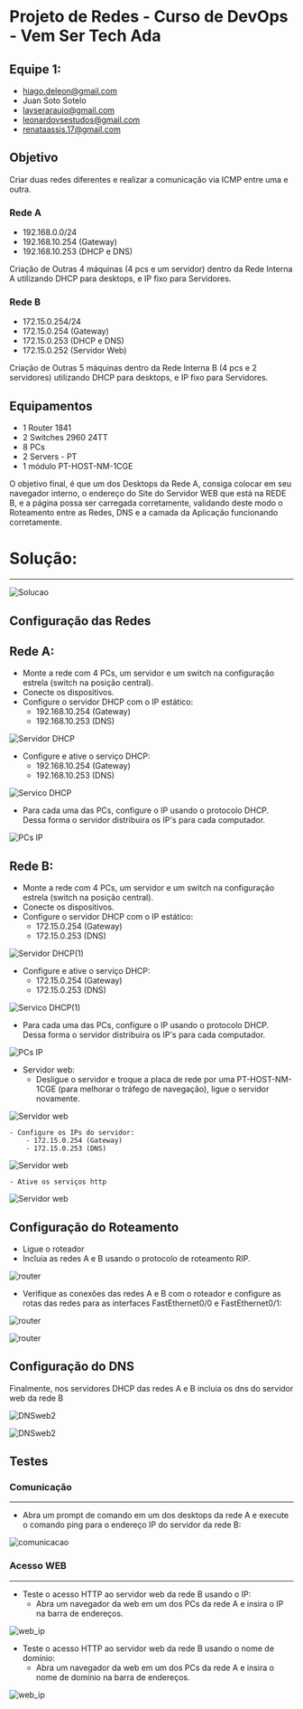 
# Projeto de Redes - Curso de DevOps - Vem Ser Tech Ada

## Equipe 1:

- hiago.deleon@gmail.com
- Juan Soto Sotelo
- layseraraujo@gmail.com
- leonardovsestudos@gmail.com
- renataassis.17@gmail.com

## Objetivo

Criar duas redes diferentes e realizar a comunicação via ICMP entre uma e outra.

### Rede A

- 192.168.0.0/24
- 192.168.10.254 (Gateway)
- 192.168.10.253 (DHCP e DNS)

Criação de Outras 4 máquinas (4 pcs e um servidor) dentro da Rede Interna A utilizando DHCP para desktops, e IP fixo para Servidores.


### Rede B

- 172.15.0.254/24 
- 172.15.0.254 (Gateway) 
- 172.15.0.253 (DHCP e DNS)
- 172.15.0.252 (Servidor Web)

Criação de Outras 5 máquinas dentro da Rede Interna B (4 pcs e 2 servidores) utilizando DHCP para desktops, e IP fixo para Servidores.

## Equipamentos

- 1 Router 1841
- 2 Switches 2960 24TT
- 8 PCs
- 2 Servers - PT
- 1 módulo PT-HOST-NM-1CGE


O objetivo final, é que um dos Desktops da Rede A, consiga colocar em seu navegador interno, o endereço do Site do Servidor WEB que está na REDE B, e a página possa ser carregada corretamente, validando deste modo o Roteamento entre as Redes, DNS e a camada da Aplicação funcionando corretamente.

# Solução:
---------

![Solucao](/files/Projeto_Redes_solucao.png)


## Configuração das Redes

Rede A:
-------
- Monte a rede com 4 PCs, um servidor e um switch na configuração estrela (switch na posição central).
- Conecte os dispositivos. 
- Configure o servidor DHCP com o IP estático:
    - 192.168.10.254 (Gateway)
    - 192.168.10.253 (DNS)

![Servidor DHCP](/files/server_DHCP.png)

- Configure  e ative o serviço DHCP:
    - 192.168.10.254 (Gateway)
    - 192.168.10.253 (DNS)

![Servico DHCP](/files/server_DHCP1.png)

- Para cada uma das PCs, configure o IP usando o protocolo DHCP. Dessa forma o servidor distribuira os IP's para cada computador.

![PCs IP](/files/pc1.png)



Rede B:
-------
- Monte a rede com 4 PCs, um servidor e um switch na configuração estrela (switch na posição central).
- Conecte os dispositivos.
- Configure o servidor DHCP com o IP estático:
    - 172.15.0.254 (Gateway) 
    - 172.15.0.253 (DNS)

![Servidor DHCP(1)](/files/server_DHCP(1).png)

- Configure  e ative o serviço DHCP:
    - 172.15.0.254 (Gateway) 
    - 172.15.0.253 (DNS)

![Servico DHCP(1)](/files/server_DHCP(1)1.png)

- Para cada uma das PCs, configure o IP usando o protocolo DHCP. Dessa forma o servidor distribuira os IP's para cada computador.

![PCs IP](/files/pc3(1).png)

- Servidor web:
    - Desligue o servidor e troque a placa de rede por uma PT-HOST-NM-1CGE (para melhorar o tráfego de navegação), ligue o servidor novamente.

![Servidor web](/files/server_web2ada.png)

    - Configure os IPs do servidor:
        - 172.15.0.254 (Gateway) 
        - 172.15.0.253 (DNS)
        
![Servidor web](/files/server_web2ada1.png)
        
    - Ative os serviços http
    
![Servidor web](/files/server_web2ada2.png)

## Configuração do Roteamento

- Ligue o roteador
- Incluia as redes A e B usando o protocolo de roteamento RIP.

![router](/files/router_ring.png)

- Verifique as conexões das redes A e B com o roteador e  configure as rotas das redes para as interfaces FastEthernet0/0 e FastEthernet0/1:

![router](/files/router.png)

![router](/files/router1.png)

## Configuração do DNS

Finalmente, nos servidores DHCP das redes A e B incluia os dns do servidor web da rede B

![DNSweb2](/files/server_DHCP2.png)


![DNSweb2](/files/server_DHCP(1)2.png)
  

## Testes

### Comunicação
---------------

- Abra um prompt de comando em um dos desktops da rede A e execute o comando ping para o endereço IP do servidor da rede B:

![comunicacao](/files/ping_pc0.png)


### Acesso WEB
---------------

- Teste o acesso HTTP ao servidor web da rede B usando o IP:
    - Abra um navegador da web em um dos PCs da rede A e insira o IP na barra de endereços.

![web_ip](/files/pc3webada.png)

- Teste o acesso HTTP ao servidor web da rede B usando o nome de domínio:
    - Abra um navegador da web em um dos PCs da rede A e insira o nome de domínio na barra de endereços.

![web_ip](/files/pc3webada1.png)
